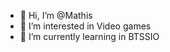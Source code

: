 - 👋 Hi, I’m @Mathis
- 👀 I’m interested in Video games
- 🌱 I’m currently learning in BTSSIO

<!---
Masthii/Masthii is a ✨ special ✨ repository because its `README.md` (this file) appears on your GitHub profile.
You can click the Preview link to take a look at your changes.
--->
